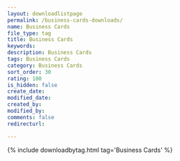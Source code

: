 ```yaml
---
layout: downloadlistpage
permalink: /business-cards-downloads/
name: Business Cards
file_type: tag
title: Business Cards
keywords:
description: Business Cards
tags: Business Cards
category: Business Cards
sort_order: 30
rating: 100
is_hidden: false
create_date:
modified_date:
created_by:
modified_by:
comments: false
redirecturl:

---
```

 {% include downloadbytag.html tag='Business Cards' %}
